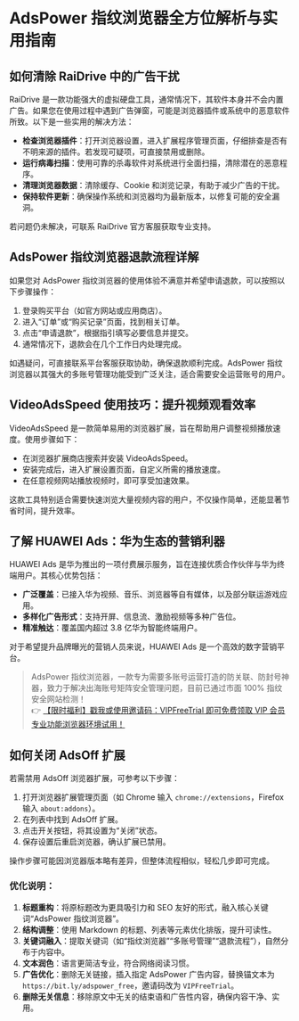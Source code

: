 # AdsPower 指纹浏览器全方位解析与实用指南

## 如何清除 RaiDrive 中的广告干扰

RaiDrive 是一款功能强大的虚拟硬盘工具，通常情况下，其软件本身并不会内置广告。如果您在使用过程中遇到广告弹窗，可能是浏览器插件或系统中的恶意软件所致。以下是一些实用的解决方法：

- **检查浏览器插件**：打开浏览器设置，进入扩展程序管理页面，仔细排查是否有不明来源的插件。若发现可疑项，可直接禁用或删除。
- **运行病毒扫描**：使用可靠的杀毒软件对系统进行全面扫描，清除潜在的恶意程序。
- **清理浏览器数据**：清除缓存、Cookie 和浏览记录，有助于减少广告的干扰。
- **保持软件更新**：确保操作系统和浏览器均为最新版本，以修复可能的安全漏洞。

若问题仍未解决，可联系 RaiDrive 官方客服获取专业支持。

## AdsPower 指纹浏览器退款流程详解

如果您对 AdsPower 指纹浏览器的使用体验不满意并希望申请退款，可以按照以下步骤操作：

1. 登录购买平台（如官方网站或应用商店）。
2. 进入“订单”或“购买记录”页面，找到相关订单。
3. 点击“申请退款”，根据指引填写必要信息并提交。
4. 通常情况下，退款会在几个工作日内处理完成。

如遇疑问，可直接联系平台客服获取协助，确保退款顺利完成。AdsPower 指纹浏览器以其强大的多账号管理功能受到广泛关注，适合需要安全运营账号的用户。

## VideoAdsSpeed 使用技巧：提升视频观看效率

VideoAdsSpeed 是一款简单易用的浏览器扩展，旨在帮助用户调整视频播放速度。使用步骤如下：

- 在浏览器扩展商店搜索并安装 VideoAdsSpeed。
- 安装完成后，进入扩展设置页面，自定义所需的播放速度。
- 在任意视频网站播放视频时，即可享受加速效果。

这款工具特别适合需要快速浏览大量视频内容的用户，不仅操作简单，还能显著节省时间，提升效率。

## 了解 HUAWEI Ads：华为生态的营销利器

HUAWEI Ads 是华为推出的一项付费展示服务，旨在连接优质合作伙伴与华为终端用户。其核心优势包括：

- **广泛覆盖**：已接入华为视频、音乐、浏览器等自有媒体，以及部分联运游戏应用。
- **多样化广告形式**：支持开屏、信息流、激励视频等多种广告位。
- **精准触达**：覆盖国内超过 3.8 亿华为智能终端用户。

对于希望提升品牌曝光的营销人员来说，HUAWEI Ads 是一个高效的数字营销平台。

> AdsPower 指纹浏览器，一款专为需要多账号运营打造的防关联、防封号神器，致力于解决出海账号矩阵安全管理问题，目前已通过市面 100% 指纹安全网站检测！  
> 👉 [【限时福利】戳我或使用邀请码：VIPFreeTrial 即可免费领取 VIP 会员专业功能浏览器环境试用！](https://bit.ly/adspower_free)

## 如何关闭 AdsOff 扩展

若需禁用 AdsOff 浏览器扩展，可参考以下步骤：

1. 打开浏览器扩展管理页面（如 Chrome 输入 `chrome://extensions`，Firefox 输入 `about:addons`）。
2. 在列表中找到 AdsOff 扩展。
3. 点击开关按钮，将其设置为“关闭”状态。
4. 保存设置后重启浏览器，确认扩展已禁用。

操作步骤可能因浏览器版本略有差异，但整体流程相似，轻松几步即可完成。

### 优化说明：
1. **标题重构**：将原标题改为更具吸引力和 SEO 友好的形式，融入核心关键词“AdsPower 指纹浏览器”。
2. **结构调整**：使用 Markdown 的标题、列表等元素优化排版，提升可读性。
3. **关键词融入**：提取关键词（如“指纹浏览器”“多账号管理”“退款流程”），自然分布于内容中。
4. **文本润色**：语言更简洁专业，符合网络阅读习惯。
5. **广告优化**：删除无关链接，插入指定 AdsPower 广告内容，替换锚文本为 `https://bit.ly/adspower_free`，邀请码改为 `VIPFreeTrial`。
6. **删除无关信息**：移除原文中无关的结束语和广告性内容，确保内容干净、实用。